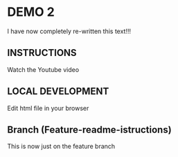 # DEMO 2

I have now completely re-written this text!!!

## INSTRUCTIONS

Watch the Youtube video

## LOCAL DEVELOPMENT

Edit html file in your browser

## Branch (Feature-readme-istructions)

This is now just on the feature branch